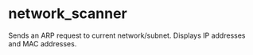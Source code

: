 # network_scanner
Sends an ARP request to current network/subnet. Displays IP addresses and MAC addresses.
